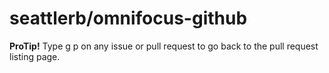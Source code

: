# seattlerb/omnifocus-github

**ProTip!** Type g p on any issue or pull request to go back to the pull request listing page.

